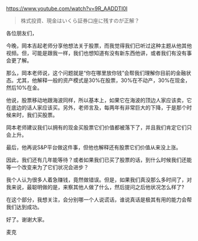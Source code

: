 https://www.youtube.com/watch?v=9R_AADDTI0I

> 株式投資、現金はいくら証券口座に残すのが正解？

各位朋友们，

今晚，岡本吉起老师分享他想法关于股票，而我觉得我们已听过这种主题从他其他视频。但，可能是跟我一样，我们也想知道有没有新东西他讲，或者我们有没有事会更了解。

那么，岡本老师说，这个问题就是“你在哪里放你钱”会帮我们理解你目前的金融状态。尤其，他解释一般的资产模式是30%在股票，30%在不动产，30%在现金，然后10%在金。

他说，股票移动地跟海波同样，所以基本上，如果它在海波的顶边人家应该卖，它在底边的话人家应该买。另外，老师言及，每两年有非常巨大的下降，于是那个时候来时，我们买股票。

岡本老师建议我们以拥有的现金买股票它们价值都被落下了，并且我们肯定它们只会上升。

最后，他再说S&P平台做这件事，但他也解释还有股票它们价值从来没上涨。

因此，我们还有几年能等待？或者如果我们已买了股票的话，到什么时候我们还能等一个改变来为了它们状况会进步？

我个人认为很多人着急赚钱，竟然做错误。但是，如果我们真没那么多时间了，对我来说，最聪明做的是，来察其他人做了什么，然后提问之后他状况怎么样了?

在这个部分，我想关注，会分别哪一个人说谎话，谁说真话是极其有用的能力会帮我们达到成功。

好了。谢谢大家。

麦克
